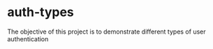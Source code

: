 # auth-types
 The objective of this project is to demonstrate different types of user authentication
